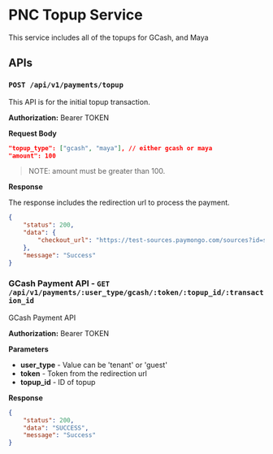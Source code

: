 # PNC Topup Service

This service includes all of the topups for GCash, and Maya

## APIs

### `POST /api/v1/payments/topup`

This API is for the initial topup transaction.

**Authorization:** Bearer TOKEN

**Request Body**

```json
"topup_type": ["gcash", "maya"], // either gcash or maya
"amount": 100
```

> NOTE: amount must be greater than 100.

**Response**

The response includes the redirection url to process the payment.

```json
{
	"status": 200,
	"data": {
		"checkout_url": "https://test-sources.paymongo.com/sources?id=src_JwZXkcfngyRdBMU72RfCH3D9"
	},
	"message": "Success"
}
```

### GCash Payment API - `GET /api/v1/payments/:user_type/gcash/:token/:topup_id/:transaction_id`

GCash Payment API

**Authorization:** Bearer TOKEN

**Parameters**

- **user_type** - Value can be 'tenant' or 'guest'
- **token** - Token from the redirection url
- **topup_id** - ID of topup

**Response**

```json
{
	"status": 200,
	"data": "SUCCESS",
	"message": "Success"
}
```
